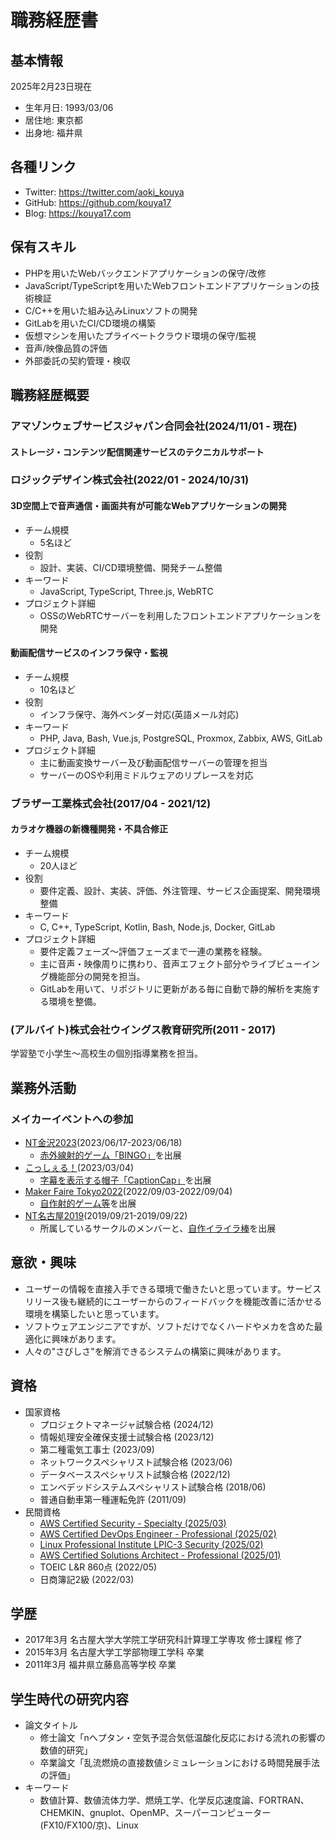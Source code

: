# 職務経歴書

## 基本情報

2025年2月23日現在

- 生年月日: 1993/03/06
- 居住地: 東京都
- 出身地: 福井県

## 各種リンク

- Twitter: https://twitter.com/aoki_kouya
- GitHub: https://github.com/kouya17
- Blog: https://kouya17.com

## 保有スキル

- PHPを用いたWebバックエンドアプリケーションの保守/改修
- JavaScript/TypeScriptを用いたWebフロントエンドアプリケーションの技術検証
- C/C++を用いた組み込みLinuxソフトの開発
- GitLabを用いたCI/CD環境の構築
- 仮想マシンを用いたプライベートクラウド環境の保守/監視
- 音声/映像品質の評価
- 外部委託の契約管理・検収

## 職務経歴概要

### アマゾンウェブサービスジャパン合同会社(2024/11/01 - 現在)

#### ストレージ・コンテンツ配信関連サービスのテクニカルサポート

### ロジックデザイン株式会社(2022/01 - 2024/10/31)

#### 3D空間上で音声通信・画面共有が可能なWebアプリケーションの開発

- チーム規模
  - 5名ほど
- 役割
  - 設計、実装、CI/CD環境整備、開発チーム整備
- キーワード
  - JavaScript, TypeScript, Three.js, WebRTC
- プロジェクト詳細
  - OSSのWebRTCサーバーを利用したフロントエンドアプリケーションを開発

#### 動画配信サービスのインフラ保守・監視

- チーム規模
  - 10名ほど
- 役割
  - インフラ保守、海外ベンダー対応(英語メール対応)
- キーワード
  - PHP, Java, Bash, Vue.js, PostgreSQL, Proxmox, Zabbix, AWS, GitLab
- プロジェクト詳細
  - 主に動画変換サーバー及び動画配信サーバーの管理を担当
  - サーバーのOSや利用ミドルウェアのリプレースを対応

### ブラザー工業株式会社(2017/04 - 2021/12)

#### カラオケ機器の新機種開発・不具合修正

- チーム規模
  - 20人ほど
- 役割
  - 要件定義、設計、実装、評価、外注管理、サービス企画提案、開発環境整備
- キーワード
  - C, C++, TypeScript, Kotlin, Bash, Node.js, Docker, GitLab
- プロジェクト詳細
  - 要件定義フェーズ～評価フェーズまで一連の業務を経験。
  - 主に音声・映像周りに携わり、音声エフェクト部分やライブビューイング機能部分の開発を担当。
  - GitLabを用いて、リポジトリに更新がある毎に自動で静的解析を実施する環境を整備。

### (アルバイト)株式会社ウイングス教育研究所(2011 - 2017)

学習塾で小学生～高校生の個別指導業務を担当。

## 業務外活動

### メイカーイベントへの参加

- [NT金沢2023](https://wiki.nicotech.jp/nico_tech/?NT%E9%87%91%E6%B2%A22023)(2023/06/17-2023/06/18)
  - [赤外線射的ゲーム「BINGO」](https://twitter.com/aoki_kouya/status/1668960003133411329)を出展
- [こっしぇる！](https://coshel.org/)(2023/03/04)
  - [字幕を表示する帽子「CaptionCap」](https://coshel.org/2023/03/01/post-289/)を出展
- [Maker Faire Tokyo2022](https://makezine.jp/event/mft2022/)(2022/09/03-2022/09/04)
  - [自作射的ゲーム等](https://makezine.jp/event/makers-mft2022/m0007/)を出展
- [NT名古屋2019](https://wiki.nicotech.jp/nico_tech/index.php?NT%E5%90%8D%E5%8F%A4%E5%B1%8B2019)(2019/09/21-2019/09/22)
  - 所属しているサークルのメンバーと、[自作イライラ棒](https://makezine.jp/event/makers-mfk2020/m0091/)を出展

## 意欲・興味

- ユーザーの情報を直接入手できる環境で働きたいと思っています。サービスリリース後も継続的にユーザーからのフィードバックを機能改善に活かせる環境を構築したいと思っています。
- ソフトウェアエンジニアですが、ソフトだけでなくハードやメカを含めた最適化に興味があります。
- 人々の"さびしさ"を解消できるシステムの構築に興味があります。

## 資格

- 国家資格
  - プロジェクトマネージャ試験合格 (2024/12)
  - 情報処理安全確保支援士試験合格 (2023/12)
  - 第二種電気工事士 (2023/09)
  - ネットワークスペシャリスト試験合格 (2023/06)
  - データベーススペシャリスト試験合格 (2022/12)
  - エンベデッドシステムスペシャリスト試験合格 (2018/06)
  - 普通自動車第一種運転免許 (2011/09)
- 民間資格
  - [AWS Certified Security - Specialty (2025/03)](https://www.credly.com/badges/fdcf5700-c564-47bb-a6f6-ad201fccfa88/public_url)
  - [AWS Certified DevOps Engineer - Professional (2025/02)](https://www.credly.com/badges/3cb6af5b-63fb-4d25-8494-62908166f3af/public_url)
  - [Linux Professional Institute LPIC-3 Security (2025/02)](https://www.credly.com/badges/c412eb1d-ee44-4ec8-84f9-c8bf4b1f5cda/public_url)
  - [AWS Certified Solutions Architect - Professional (2025/01)](https://www.credly.com/badges/2d03ca3c-bf93-4c06-8473-568455366e68/public_url)
  - TOEIC L&R 860点 (2022/05)
  - 日商簿記2級 (2022/03)

## 学歴

- 2017年3月 名古屋大学大学院工学研究科計算理工学専攻 修士課程 修了
- 2015年3月 名古屋大学工学部物理工学科 卒業
- 2011年3月 福井県立藤島高等学校 卒業

## 学生時代の研究内容

- 論文タイトル
  - 修士論文「nヘプタン・空気予混合気低温酸化反応における流れの影響の数値的研究」
  - 卒業論文「乱流燃焼の直接数値シミュレーションにおける時間発展手法の評価」 
- キーワード
  - 数値計算、数値流体力学、燃焼工学、化学反応速度論、FORTRAN、CHEMKIN、gnuplot、OpenMP、スーパーコンピューター(FX10/FX100/京)、Linux
